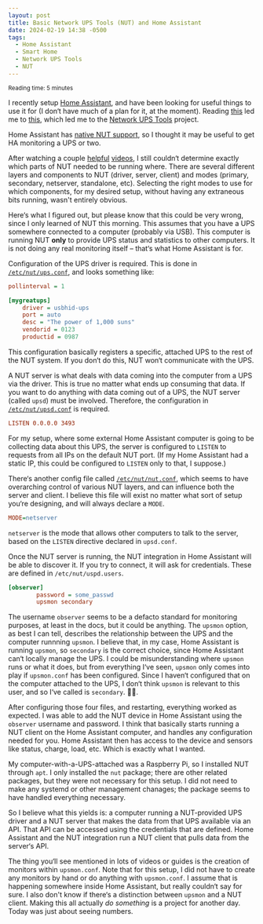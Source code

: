 ```yaml
---
layout: post
title: Basic Network UPS Tools (NUT) and Home Assistant
date: 2024-02-19 14:38 -0500
tags:
  - Home Assistant
  - Smart Home
  - Network UPS Tools
  - NUT
---
```


<small>Reading time: 5 minutes</small>

I recently setup [Home Assistant](https://www.home-assistant.io), and have been looking for useful things to use it for (I don‘t have much of a plan for it, at the moment). Reading [this](https://www.dzombak.com/blog/2023/12/Considerations-for-a-long-running-Raspberry-Pi.html) led me to [this](https://github.com/cdzombak/nut_influx_connector), which led me to the [Network UPS Tools](https://networkupstools.org/) project.

Home Assistant has [native NUT support](https://www.home-assistant.io/integrations/nut/), so I thought it may be useful to get HA monitoring a UPS or two.

After watching a couple [helpful](https://www.youtube.com/watch?v=OM4bY6ViZrg) [videos](https://www.youtube.com/watch?v=vyBP7wpN72c&t=0s), I still couldn‘t determine exactly which parts of NUT needed to be running where. There are several different layers and components to NUT (driver, server, client) and modes (primary, secondary, netserver, standalone, etc). Selecting the right modes to use for which components, for my desired setup, without having any extraneous bits running, wasn't entirely obvious.

Here‘s what I figured out, but please know that this could be very wrong, since I only learned of NUT this morning. This assumes that you have a UPS somewhere connected to a computer (probably via USB). This computer is running NUT **only** to provide UPS status and statistics to other computers. It is not doing any real monitoring itself – that‘s what Home Assistant is for.

Configuration of the UPS driver is required. This is done in [`/etc/nut/ups.conf`](https://networkupstools.org/docs/man/ups.conf.html), and looks something like:

```ini
pollinterval = 1

[mygreatups]
    driver = usbhid-ups
    port = auto
    desc = "The power of 1,000 suns"
    vendorid = 0123
    productid = 0987
```

This configuration basically registers a specific, attached UPS to the rest of the NUT system. If you don‘t do this, NUT won‘t communicate with the UPS.

A NUT server is what deals with data coming into the computer from a UPS via the driver. This is true no matter what ends up consuming that data. If you want to do anything with data coming out of a UPS, the NUT server (called `upsd`) must be involved. Therefore, the configuration in [`/etc/nut/upsd.conf`](https://networkupstools.org/docs/man/upsd.conf.html) is required.

```ini
LISTEN 0.0.0.0 3493
```

For my setup, where some external Home Assistant computer is going to be collecting data about this UPS, the server is configured to `LISTEN` to requests from all IPs on the default NUT port. (If my Home Assistant had a static IP, this could be configured to `LISTEN` only to that, I suppose.)

There‘s another config file called [`/etc/nut/nut.conf`](https://networkupstools.org/docs/man/nut.conf.html), which seems to have overarching control of various NUT layers, and can influence both the server and client. I believe this file will exist no matter what sort of setup you‘re designing, and will always declare a `MODE`.

```ini
MODE=netserver
```

`netserver` is the mode that allows other computers to talk to the server, based on the `LISTEN` directive declared in `upsd.conf`.

Once the NUT server is running, the NUT integration in Home Assistant will be able to discover it. If you try to connect, it will ask for credentials. These are defined in `/etc/nut/uspd.users`.

```ini
[observer]
        password = some_passwd
        upsmon secondary
```

The username `observer` seems to be a defacto standard for monitoring purposes, at least in the docs, but it could be anything. The `upsmon` option, as best I can tell, describes the relationship between the UPS and the computer runnning `upsmon`. I believe that, in my case, Home Assistant is running `upsmon`, so `secondary` is the correct choice, since Home Assistant can‘t locally manage the UPS. I could be misunderstanding where `upsmon` runs or what it does, but from everything I‘ve seen, `upsmon` only comes into play if `upsmon.conf` has been configured. Since I haven‘t configured that on the computer attached to the UPS, I don‘t think `upsmon` is relevant to this user, and so I‘ve called is `secondary`. 🤷‍♂️.

After configuring those four files, and restarting, everything worked as expected. I was able to add the NUT device in Home Assistant using the `observer` username and password. I think that basically starts running a NUT client on the Home Assistant computer, and handles any configuration needed for you. Home Assistant then has access to the device and sensors like status, charge, load, etc. Which is exactly what I wanted.

My computer-with-a-UPS-attached was a Raspberry Pi, so I installed NUT through `apt`. I only installed the `nut` package; there are other related packages, but they were not necessary for this setup. I did not need to make any systemd or other management chanages; the package seems to have handled everything necessary.

So I believe what this yields is: a computer running a NUT-provided UPS driver and a NUT server that makes the data from that UPS available via an API. That API can be accessed using the credentials that are defined. Home Assistant and the NUT integration run a NUT client that pulls data from the server‘s API.

The thing you‘ll see mentioned in lots of videos or guides is the creation of monitors within `upsmon.conf`. Note that for this setup, I did not have to create any monitors by hand or do anything with `upsmon.conf`. I assume that is happening somewhere inside Home Assistant, but really couldn‘t say for sure. I also don't know if there‘s a distinction between `upsmon` and a NUT client. Making this all actually _do something_ is a project for another day. Today was just about seeing numbers.
